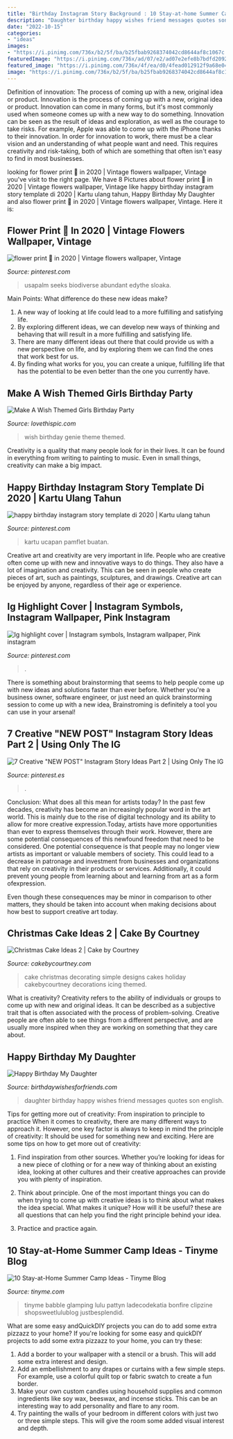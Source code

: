 ```yaml
---
title: "Birthday Instagram Story Background : 10 Stay-at-home Summer Camp Ideas"
description: "Daughter birthday happy wishes friend messages quotes son english"
date: "2022-10-15"
categories:
- "ideas"
images:
- "https://i.pinimg.com/736x/b2/5f/ba/b25fbab9268374042cd8644af8c1067c.jpg"
featuredImage: "https://i.pinimg.com/736x/ad/07/e2/ad07e2efe8b7bdfd2092bb772c64c2b6.jpg"
featured_image: "https://i.pinimg.com/736x/4f/ea/d0/4fead012912f9a68e049999743b70ed8.jpg"
image: "https://i.pinimg.com/736x/b2/5f/ba/b25fbab9268374042cd8644af8c1067c.jpg"
---
```



Definition of innovation: The process of coming up with a new, original idea or product.
Innovation is the process of coming up with a new, original idea or product. Innovation can come in many forms, but it's most commonly used when someone comes up with a new way to do something. Innovation can be seen as the result of ideas and exploration, as well as the courage to take risks. For example, Apple was able to come up with the iPhone thanks to their innovation. In order for innovation to work, there must be a clear vision and an understanding of what people want and need. This requires creativity and risk-taking, both of which are something that often isn't easy to find in most businesses.

	

		
looking for flower print 🌸 in 2020 | Vintage flowers wallpaper, Vintage you've visit to the right page. We have 8 Pictures about flower print 🌸 in 2020 | Vintage flowers wallpaper, Vintage like happy birthday instagram story template di 2020 | Kartu ulang tahun, Happy Birthday My Daughter and also flower print 🌸 in 2020 | Vintage flowers wallpaper, Vintage. Here it is:
		
    
## Flower Print 🌸 In 2020 | Vintage Flowers Wallpaper, Vintage

<img loading=lazy src="https://i.pinimg.com/736x/80/a9/65/80a96502300d2dbcba48af90d9e32fee.jpg" onerror="this.onerror=null;this.src='https://tse4.mm.bing.net/th?id=OIP.PlTixhYQk0Z2yY43XLVDygHaLH&amp;pid=15.1';" alt="flower print 🌸 in 2020 | Vintage flowers wallpaper, Vintage">

_Source: pinterest.com_

>usapalm seeks biodiverse abundant edythe sloaka. 

	

Main Points: What difference do these new ideas make?
1. A new way of looking at life could lead to a more fulfilling and satisfying life.
2. By exploring different ideas, we can develop new ways of thinking and behaving that will result in a more fulfilling and satisfying life.
3. There are many different ideas out there that could provide us with a new perspective on life, and by exploring them we can find the ones that work best for us.
4. By finding what works for you, you can create a unique, fulfilling life that has the potential to be even better than the one you currently have.

    
## Make A Wish Themed Girls Birthday Party

<img loading=lazy src="https://www.lovethispic.com/uploaded_images/blogs/36-1406475123-4-3.jpeg" onerror="this.onerror=null;this.src='https://tse4.mm.bing.net/th?id=OIP.oraTEXKTmPm3SBs4XT0_TwHaLJ&amp;pid=15.1';" alt="Make A Wish Themed Girls Birthday Party">

_Source: lovethispic.com_

>wish birthday genie theme themed. 

	

Creativity is a quality that many people look for in their lives. It can be found in everything from writing to painting to music. Even in small things, creativity can make a big impact.

    
## Happy Birthday Instagram Story Template Di 2020 | Kartu Ulang Tahun

<img loading=lazy src="https://i.pinimg.com/736x/4f/ea/d0/4fead012912f9a68e049999743b70ed8.jpg" onerror="this.onerror=null;this.src='https://tse2.mm.bing.net/th?id=OIP.nGs7r48r4bid52p4tKL1kAHaNF&amp;pid=15.1';" alt="happy birthday instagram story template di 2020 | Kartu ulang tahun">

_Source: pinterest.com_

>kartu ucapan pamflet buatan. 

	

Creative art and creativity are very important in life. People who are creative often come up with new and innovative ways to do things. They also have a lot of imagination and creativity. This can be seen in people who create pieces of art, such as paintings, sculptures, and drawings. Creative art can be enjoyed by anyone, regardless of their age or experience.

    
## Ig Highlight Cover | Instagram Symbols, Instagram Wallpaper, Pink Instagram

<img loading=lazy src="https://i.pinimg.com/736x/b2/5f/ba/b25fbab9268374042cd8644af8c1067c.jpg" onerror="this.onerror=null;this.src='https://tse4.mm.bing.net/th?id=OIP.oUlrWCKCsILaPL0YELjIlwHaNL&amp;pid=15.1';" alt="Ig highlight cover | Instagram symbols, Instagram wallpaper, Pink instagram">

_Source: pinterest.com_

>. 

	

There is something about brainstorming that seems to help people come up with new ideas and solutions faster than ever before. Whether you're a business owner, software engineer, or just need an quick brainstorming session to come up with a new idea, Brainstroming is definitely a tool you can use in your arsenal!

    
## 7 Creative &quot;NEW POST&quot; Instagram Story Ideas Part 2 | Using Only The IG

<img loading=lazy src="https://i.pinimg.com/736x/ad/07/e2/ad07e2efe8b7bdfd2092bb772c64c2b6.jpg" onerror="this.onerror=null;this.src='https://tse2.mm.bing.net/th?id=OIP.YHc7EKRamqV5gyX5x135KAHaNK&amp;pid=15.1';" alt="7 Creative &quot;NEW POST&quot; Instagram Story Ideas Part 2 | Using Only The IG">

_Source: pinterest.es_

>. 

	

Conclusion: What does all this mean for artists today?
In the past few decades, creativity has become an increasingly popular word in the art world. This is mainly due to the rise of digital technology and its ability to allow for more creative expression.Today, artists have more opportunities than ever to express themselves through their work. However, there are some potential consequences of this newfound freedom that need to be considered.
One potential consequence is that people may no longer view artists as important or valuable members of society. This could lead to a decrease in patronage and investment from businesses and organizations that rely on creativity in their products or services. Additionally, it could prevent young people from learning about and learning from art as a form ofexpression.

Even though these consequences may be minor in comparison to other matters, they should be taken into account when making decisions about how best to support creative art today.

    
## Christmas Cake Ideas 2 | Cake By Courtney

<img loading=lazy src="https://cakebycourtney.com/wp-content/uploads/2017/12/Christmas-Cake-Ideas-2-768x1024.jpg" onerror="this.onerror=null;this.src='https://tse1.mm.bing.net/th?id=OIP.63eNDwIUtlfKE1qdNmHN8wHaJ4&amp;pid=15.1';" alt="Christmas Cake Ideas 2 | Cake by Courtney">

_Source: cakebycourtney.com_

>cake christmas decorating simple designs cakes holiday cakebycourtney decorations icing themed. 

	

What is creativity?
Creativity refers to the ability of individuals or groups to come up with new and original ideas. It can be described as a subjective trait that is often associated with the process of problem-solving. Creative people are often able to see things from a different perspective, and are usually more inspired when they are working on something that they care about.

    
## Happy Birthday My Daughter

<img loading=lazy src="http://www.birthdaywishesforfriends.com/wp-content/uploads/2015/07/happy-birthday-my-daughter.jpg" onerror="this.onerror=null;this.src='https://tse3.mm.bing.net/th?id=OIP.yQNL7MYtOdC_dVxaJqHoPwHaKC&amp;pid=15.1';" alt="Happy Birthday My Daughter">

_Source: birthdaywishesforfriends.com_

>daughter birthday happy wishes friend messages quotes son english. 

	

Tips for getting more out of creativity: From inspiration to principle to practice
When it comes to creativity, there are many different ways to approach it. However, one key factor is always to keep in mind the principle of creativity: It should be used for something new and exciting. Here are some tips on how to get more out of creativity:
1. Find inspiration from other sources. Whether you’re looking for ideas for a new piece of clothing or for a new way of thinking about an existing idea, looking at other cultures and their creative approaches can provide you with plenty of inspiration.

2. Think about principle. One of the most important things you can do when trying to come up with creative ideas is to think about what makes the idea special. What makes it unique? How will it be useful? these are all questions that can help you find the right principle behind your idea.

3. Practice and practice again.

    
## 10 Stay-at-Home Summer Camp Ideas - Tinyme Blog

<img loading=lazy src="https://www.tinyme.com/blog/wp-content/uploads/10-stay-at-home-summer-camp-ideas/10-Stay-at-Home-Summer-Camp-Ideas-1.jpg" onerror="this.onerror=null;this.src='https://tse2.mm.bing.net/th?id=OIP.Ds9lV0LAYfotog3r1weYuAHaLI&amp;pid=15.1';" alt="10 Stay-at-Home Summer Camp Ideas - Tinyme Blog">

_Source: tinyme.com_

>tinyme babble glamping lulu pattyn ladecodekatia bonfire clipzine shopsweetlulublog justbesplendid. 

	

What are some easy andQuickDIY projects you can do to add some extra pizzazz to your home?
If you're looking for some easy and quickDIY projects to add some extra pizzazz to your home, you can try these:
1. Add a border to your wallpaper with a stencil or a brush. This will add some extra interest and design.
2. Add an embellishment to any drapes or curtains with a few simple steps. For example, use a colorful quilt top or fabric swatch to create a fun border.
3. Make your own custom candles using household supplies and common ingredients like soy wax, beeswax, and incense sticks. This can be an interesting way to add personality and flare to any room.
4. Try painting the walls of your bedroom in different colors with just two or three simple steps. This will give the room some added visual interest and depth.

